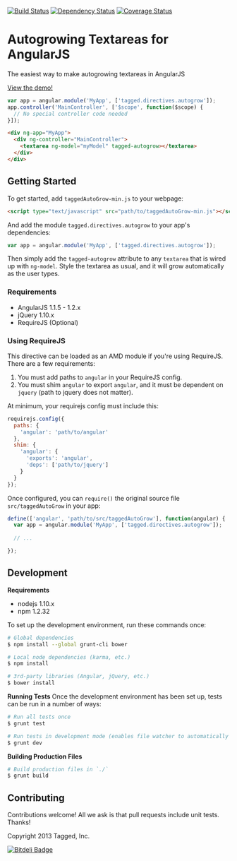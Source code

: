 [![Build Status](https://travis-ci.org/tagged/autogrow.png)](https://travis-ci.org/tagged/autogrow)
[![Dependency Status](https://gemnasium.com/tagged/autogrow.png)](https://gemnasium.com/tagged/autogrow)
[![Coverage Status](https://coveralls.io/repos/tagged/autogrow/badge.png)](https://coveralls.io/r/tagged/autogrow)

# Autogrowing Textareas for AngularJS
The easiest way to make autogrowing textareas in AngularJS

[View the demo!](http://htmlpreview.github.io/?https://github.com/tagged/autogrow/blob/master/demo/index.html)

```js
var app = angular.module('MyApp', ['tagged.directives.autogrow']);
app.controller('MainController', ['$scope', function($scope) {
  // No special controller code needed
}]);
```
```html
<div ng-app="MyApp">
  <div ng-controller="MainController">
    <textarea ng-model="myModel" tagged-autogrow></textarea>
  </div>
</div>
```

## Getting Started

To get started, add `taggedAutoGrow-min.js` to your webpage:
```html
<script type="text/javascript" src="path/to/taggedAutoGrow-min.js"></script>
```

And add the module `tagged.directives.autogrow` to your app's dependencies:
```js
var app = angular.module('MyApp', ['tagged.directives.autogrow']);
```

Then simply add the `tagged-autogrow` attribute to any `textarea` that is wired
up with `ng-model`. Style the textarea as usual, and it will grow automatically
as the user types.

### Requirements

* AngularJS 1.1.5 - 1.2.x
* jQuery 1.10.x
* RequireJS (Optional)

### Using RequireJS
This directive can be loaded as an AMD module if you're using RequireJS. There are a few requirements:

1. You must add paths to `angular` in your RequireJS config.
2. You must shim `angular` to export `angular`, and it must be dependent on `jquery` (path to jquery does not matter).

At minimum, your requirejs config must include this:
```js
requirejs.config({
  paths: {
    'angular': 'path/to/angular'
  },
  shim: {
    'angular': {
      'exports': 'angular',
      'deps': ['path/to/jquery']
    }
  }
});
```

Once configured, you can `require()` the original source file `src/taggedAutoGrow` in your app:
```js
define(['angular', 'path/to/src/taggedAutoGrow'], function(angular) {
  var app = angular.module('MyApp', ['tagged.directives.autogrow']);
  
  // ...

});
```

## Development

**Requirements**
* nodejs 1.10.x
* npm 1.2.32

To set up the development environment, run these commands once:

```bash
# Global dependencies
$ npm install --global grunt-cli bower

# Local node dependencies (karma, etc.)
$ npm install

# 3rd-party libraries (Angular, jQuery, etc.)
$ bower install
```

**Running Tests**
Once the development environment has been set up, tests can be run in a number of ways:

```bash
# Run all tests once
$ grunt test

# Run tests in development mode (enables file watcher to automatically rerun tests)
$ grunt dev
```

**Building Production Files**
```bash
# Build production files in `./`
$ grunt build
```

## Contributing
Contributions welcome! All we ask is that pull requests include unit tests. Thanks!

Copyright 2013 Tagged, Inc.

[![Bitdeli Badge](https://d2weczhvl823v0.cloudfront.net/tagged/autogrow/trend.png)](https://bitdeli.com/free "Bitdeli Badge")

